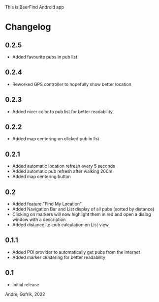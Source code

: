 This is BeerFind Android app

# Changelog

## 0.2.5
- Added favourite pubs in pub list

## 0.2.4
- Reworked GPS controller to hopefully show better location

## 0.2.3
- Added nicer color to pub list for better readability

## 0.2.2
- Added map centering on clicked pub in list

## 0.2.1
- Added automatic location refresh every 5 seconds
- Added automatic pub refresh after walking 200m
- Added map centering button

## 0.2
- Added feature "Find My Location"
- Added Navigation Bar and List display of all pubs (sorted by distance)
- Clicking on markers will now highlight them in red and open a dialog window with a description
- Added distance-to-pub calculation on List view

## 0.1.1
- Added POI provider to automatically get pubs from the internet
- Added marker clustering for better readability

## 0.1
- Initial release



Andrej Gafrik, 2022
